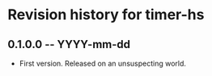 # Revision history for timer-hs

## 0.1.0.0 -- YYYY-mm-dd

* First version. Released on an unsuspecting world.
